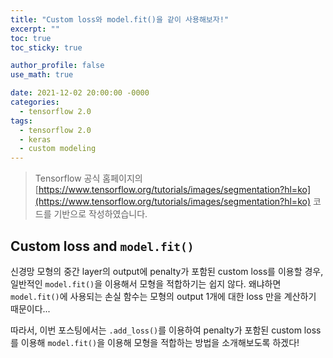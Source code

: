 ```yaml
---
title: "Custom loss와 model.fit()을 같이 사용해보자!"
excerpt: ""
toc: true
toc_sticky: true

author_profile: false
use_math: true

date: 2021-12-02 20:00:00 -0000
categories: 
  - tensorflow 2.0
tags:
  - tensorflow 2.0
  - keras
  - custom modeling
---
```


> Tensorflow 공식 홈페이지의 [https://www.tensorflow.org/tutorials/images/segmentation?hl=ko](https://www.tensorflow.org/tutorials/images/segmentation?hl=ko) 코드를 기반으로 작성하였습니다.

## Custom loss and `model.fit()`

신경망 모형의 중간 layer의 output에 penalty가 포함된 custom loss를 이용할 경우, 일반적인 `model.fit()`을 이용해서 모형을 적합하기는 쉽지 않다. 왜냐하면 `model.fit()`에 사용되는 손실 함수는 모형의 output 1개에 대한 loss 만을 계산하기 때문이다...

따라서, 이번 포스팅에서는 `.add_loss()`를 이용하여 penalty가 포함된 custom loss를 이용해 `model.fit()`을 이용해 모형을 적합하는 방법을 소개해보도록 하겠다!

#
<!--stackedit_data:
eyJoaXN0b3J5IjpbNjQ4NTI1MzU4LC0xNjQyMTg0OTg1LDIwND
k1NDczMDMsMjA5OTk5MzAwNCwtMjA1NzMyNDQwNV19
-->